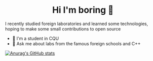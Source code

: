 <h1 align="center">Hi I'm boring 👋</h1>

I recently studied foreign laboratories and learned some technologies, hoping to make some small contributions to open source

- 🔭 I'm a student in CQU
- 💬 Ask me about labs from the famous foreign schools and C++


[![Anurag's GitHub stats](https://github-readme-stats.vercel.app/api?username=PKUFlyingPig&count_private=true&show_icons=true&theme=react)](https://github.com/anuraghazra/github-readme-stats)
